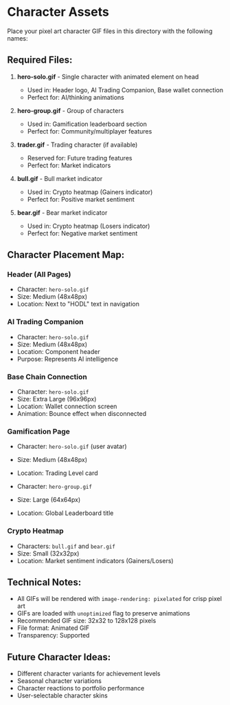 # Character Assets

Place your pixel art character GIF files in this directory with the following names:

## Required Files:

1. **hero-solo.gif** - Single character with animated element on head
   - Used in: Header logo, AI Trading Companion, Base wallet connection
   - Perfect for: AI/thinking animations

2. **hero-group.gif** - Group of characters
   - Used in: Gamification leaderboard section
   - Perfect for: Community/multiplayer features

3. **trader.gif** - Trading character (if available)
   - Reserved for: Future trading features
   - Perfect for: Market indicators

4. **bull.gif** - Bull market indicator
   - Used in: Crypto heatmap (Gainers indicator)
   - Perfect for: Positive market sentiment

5. **bear.gif** - Bear market indicator
   - Used in: Crypto heatmap (Losers indicator)
   - Perfect for: Negative market sentiment

## Character Placement Map:

### Header (All Pages)
- Character: `hero-solo.gif`
- Size: Medium (48x48px)
- Location: Next to "HODL" text in navigation

### AI Trading Companion
- Character: `hero-solo.gif`
- Size: Medium (48x48px)
- Location: Component header
- Purpose: Represents AI intelligence

### Base Chain Connection
- Character: `hero-solo.gif`
- Size: Extra Large (96x96px)
- Location: Wallet connection screen
- Animation: Bounce effect when disconnected

### Gamification Page
- Character: `hero-solo.gif` (user avatar)
- Size: Medium (48x48px)
- Location: Trading Level card

- Character: `hero-group.gif`
- Size: Large (64x64px)
- Location: Global Leaderboard title

### Crypto Heatmap
- Characters: `bull.gif` and `bear.gif`
- Size: Small (32x32px)
- Location: Market sentiment indicators (Gainers/Losers)

## Technical Notes:

- All GIFs will be rendered with `image-rendering: pixelated` for crisp pixel art
- GIFs are loaded with `unoptimized` flag to preserve animations
- Recommended GIF size: 32x32 to 128x128 pixels
- File format: Animated GIF
- Transparency: Supported

## Future Character Ideas:

- Different character variants for achievement levels
- Seasonal character variations
- Character reactions to portfolio performance
- User-selectable character skins

